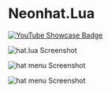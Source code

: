 # Neonhat.Lua

<a href="https://youtu.be/mkO8P36AFp4" target="_blank">
  <img src="https://img.shields.io/badge/YouTube%20Showcase-red?style=for-the-badge&logo=youtube" alt="YouTube Showcase Badge">
</a>

![hat.lua Screenshot](https://i.imgur.com/KIskjJr.png) 

![hat menu Screenshot](https://i.imgur.com/kidDVkO.png)

![hat menu Screenshot](https://i.imgur.com/DeiE3hS.png)
